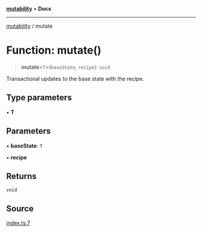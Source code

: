 [**mutability**](../README.md) • **Docs**

***

[mutability](../globals.md) / mutate

# Function: mutate()

> **mutate**\<`T`\>(`baseState`, `recipe`): `void`

Transactional updates to the base state with the recipe.

## Type parameters

• **T**

## Parameters

• **baseState**: `T`

• **recipe**

## Returns

`void`

## Source

[index.ts:7](https://github.com/mutativejs/mutability/blob/7716adccba23dd12347de1acf2bcc25ee5a2c9a6/src/index.ts#L7)
